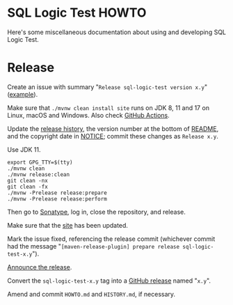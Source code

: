 <!--
{% comment %}
Copyright 2022 VMware, Inc.
SPDX-License-Identifier: MIT

Permission is hereby granted, free of charge, to any person obtaining a copy
of this software and associated documentation files (the "Software"), to deal
in the Software without restriction, including without limitation the rights
to use, copy, modify, merge, publish, distribute, sublicense, and/or sell
copies of the Software, and to permit persons to whom the Software is
furnished to do so, subject to the following conditions:

The above copyright notice and this permission notice shall be included in all
copies or substantial portions of the Software.

THE SOFTWARE IS PROVIDED "AS IS", WITHOUT WARRANTY OF ANY KIND, EXPRESS OR
IMPLIED, INCLUDING BUT NOT LIMITED TO THE WARRANTIES OF MERCHANTABILITY,
FITNESS FOR A PARTICULAR PURPOSE AND NONINFRINGEMENT. IN NO EVENT SHALL THE
AUTHORS OR COPYRIGHT HOLDERS BE LIABLE FOR ANY CLAIM, DAMAGES OR OTHER
LIABILITY, WHETHER IN AN ACTION OF CONTRACT, TORT OR OTHERWISE, ARISING FROM,
OUT OF OR IN CONNECTION WITH THE SOFTWARE OR THE USE OR OTHER DEALINGS IN THE
SOFTWARE.
{% endcomment %}
-->
# SQL Logic Test HOWTO

Here's some miscellaneous documentation about using and developing SQL Logic Test.

# Release

Create an issue with summary "`Release sql-logic-test version x.y`"
([example](https://github.com/hydromatic/sql-logic-test/issues/15)).

Make sure that `./mvnw clean install site` runs on JDK 8, 11 and 17
on Linux, macOS and Windows.
Also check [GitHub Actions](https://github.com/hydromatic/sql-logic-test/actions?query=branch%3Amain).

Update the [release history](HISTORY.md),
the version number at the bottom of [README](README.md),
and the copyright date in [NOTICE](NOTICE);
commit these changes as `Release x.y`.

Use JDK 11.

```
export GPG_TTY=$(tty)
./mvnw clean
./mvnw release:clean
git clean -nx
git clean -fx
./mvnw -Prelease release:prepare
./mvnw -Prelease release:perform
```

Then go to [Sonatype](https://oss.sonatype.org/#stagingRepositories),
log in, close the repository, and release.

Make sure that the [site](http://www.hydromatic.net/sql-logic-test/) has been updated.

Mark the issue fixed, referencing the release commit (whichever commit
had the message "`[maven-release-plugin] prepare release sql-logic-test-x.y`").

[Announce the release](https://twitter.com/julianhyde/status/1652409133180817408).

Convert the `sql-logic-test-x.y` tag into a
[GitHub release](https://github.com/hydromatic/sql-logic-test/tags)
named "`x.y`".

Amend and commit `HOWTO.md` and `HISTORY.md`, if necessary.
